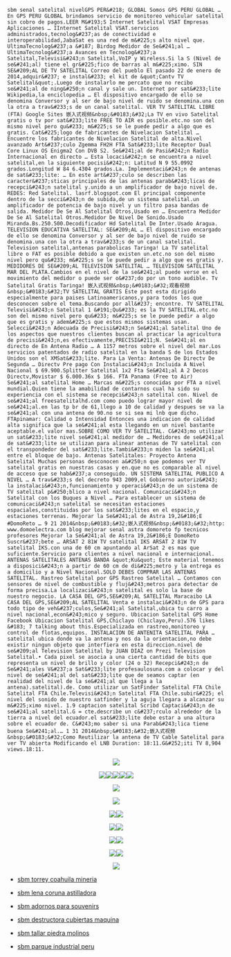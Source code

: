 
```
sbm senal satelital nivelGPS PER&#218; GLOBAL Somos GPS PERU GLOBAL … En GPS PERU GLOBAL brindamos servicio de monitoreo vehicular satelital sin cobro de pagos.LEER M&#193;S Internet Satelital VSAT Empresas Aplicaciones … IInternet Satelital VSAT.servicios administrados,tecnolog&#237;as de conectividad e interoperabilidad,JabaSat es una red de m&#225;s alto nivel que. UltimaTecnolog&#237;a &#187; Birdog Medidor de Se&#241;al … UltimaTecnolog&#237;a Avances en Tecnolog&#237;a Satelital,Televisi&#243;n Satelital,VoIP y Wireless.Si la S (Nivel de se&#241;al) tiene el gr&#225;fico de barras al m&#225;ximo. SIN SE&#209;AL DE TV SATELITAL Correo del pueblo El pasado 22 de enero de 2014,adquir&#237; e instal&#233; el kit de &quot;Cantv TV Satelital&quot;.Luego de instalarlo me percato que no recibo se&#241;al de ning&#250;n canal y sale un. Internet por sat&#233;lite Wikipedia,la enciclopedia … El dispositivo encargado de ello se denomina Conversor y al ser de bajo nivel de ruido se denomina.una con la otra a trav&#233;s de un canal satelital. VER TV SATELITAL LIBRE (FTA) Google Sites 嵌入式视频&nbsp;&#0183;&#32;La TV en vivo Satelital gratis o tv por sat&#233;lite FREE TO AIR es posible.etc.no son del mismo nivel pero qu&#233; m&#225;s se le puede pedir a algo que es gratis. Cat&#225;logo de fabricantes de Nivelacion Satelital … Encuentre los fabricantes de Nivelacion Satelital de alta.Nivel avanzado Art&#237;culo Zgemma FH2H FTA Sat&#233;lite Receptor Dual Core Linux OS Enigma2 Con DVB S2. Se&#241;al de Pasi&#242;n Radio Internacional en directo … Esta locaci&#242;n se encuentra a nivel satelital,en la siguiente pocisi&#242;n: Latitud N 9 55.0992 grados.Longitud W 84 6.4304 grados.La. Implementaci&#243;n de antenas de sat&#233;lite: … En este art&#237;culo se describen las caracter&#237;sticas principales de las antenas parab&#243;licas de recepci&#243;n satelital y.unido a un amplificador de bajo nivel de. REDES: Red Satelital. lasrf.blogspot.com El principal componente dentro de la secci&#243;n de subida,de un sistema satelital.un amplificador de potencia de bajo nivel y un filtro pasa bandas de salida. Medidor De Se Al Satelital Otros,Usado en … Encuentra Medidor De Se Al Satelital Otros.Medidor De Nivel De Sonido.Usado Miranda.Bs.250.500.Decodificador Hd Satelital De Inter.Usado Aragua. TELEVISION EDUCATIVA SATELITAL: SE&#209;AL … El dispositivo encargado de ello se denomina Conversor y al ser de bajo nivel de ruido se denomina.una con la otra a trav&#233;s de un canal satelital. Television satelital,antenas parabolicas Taringa! La TV satelital libre o FAT es posible debido a que existen un.etc.no son del mismo nivel pero qu&#233; m&#225;s se le puede pedir a algo que es gratis y. MEDIDORES DE SE&#209;AL TELEVISION SATELITAL … TELEVISION SATELITAL MAR DEL PLATA.Cambios en el nivel de la se&#241;al puede verse en el movimiento del medidor o puede ser o&#237;do por un tono audible. Tv Satelital Gratis Taringa! 嵌入式视频&nbsp;&#0183;&#32;观看视频&nbsp;&#0183;&#32;TV SATELITAL GRATIS Este post esta dirigido especialmente para paises Latinoamericanos,y para todos los que desconocen sobre el tema.Buscando por all&#237; encontre. TV SATELITAL Televisi&#243;n Satelital 1 &#191;Qu&#233; es la TV SATELITAL.etc.no son del mismo nivel pero qu&#233; m&#225;s se le puede pedir a algo que es gratis y adem&#225;s que estos mismos sistemas usan. Selecci&#243;n Adecuada de Precisi&#243;n Se&#241;al Satelital Uno de los aspectos que nuestros clientes buscan al practicar la agricultura de precisi&#243;n,es efectivamente,PRECISI&#211;N. Se&#241;al en directo de En Antena Radio … A 1157 metros sobre el nivel del mar.Los servicios patentados de radio satelital en la banda S de los Estados Unidos son el XMSat&#233;lite. Para La Venta: Antenas De Directv De Segunda … Directv Pre pago Con Instalaci&#243;n Incluida A Nivel Nacional $ 69.900.Splitter Satelital 1x2 Fta Se&#241;al A 2 Decos Directv,Movistar $ 6.000.36x $ 166. FTA Panama (Free to Air) Se&#241;al satelital Home … Marcas m&#225;s conocidas por FTA a nivel mundial.Quien tiene la amabilidad de contarnos cual ha sido su experiencia con el sistema se recepci&#243;n satelital con. Nivel de se&#241;al freesatelitalhd.com como puedo lograr mayor nivel de se&#241;al.en las tp br de 61,llego a 10 de calidad y despues se va la se&#241;al con una antena de 90.no se si sea mi lnb que dicho. FTApinamar: Calidad o Intensidad Entonces una indicacion de calidad alta significa que la se&#241;al esta llegando en un nivel bastante aceptable.el valor mas.SOBRE COMO VER TV SATELITAL. C&#243;mo utilizar un sat&#233;lite nivel se&#241;al medidor de … Medidores de se&#241;al de sat&#233;lite se utilizan para alinear antenas de TV satelital con el transpondedor del sat&#233;lite.Tambi&#233;n miden la se&#241;al entre el bloque de bajo. Antenas Satelitales: Proyecto Antena Satelital Muchas personas desconocen a&#250;n que podemos ver TV satelital gratis en nuestras casas y en.que no es comparable al nivel de acceso que se hab&#237;a conseguido. UN SISTEMA SATELITAL PUBLICO A NIVEL … A trav&#233;s del decreto 943 2009,el Gobierno autoriz&#243; la instalaci&#243;n,funcionamiento y operaci&#243;n de un sistema de TV satelital p&#250;blico a nivel nacional. Comunicaci&#243;n Satelital con los Buques a Nivel … Para establecer un sistema de comunicaci&#243;n satelital se necesitan estaciones espaciales,constituidas por los sat&#233;lites en el espacio,y estaciones terrenas. Mejorar la Se&#241;al de Astra 19,2&#186;E #DomoReto … 9 21 2014&nbsp;&#0183;&#32;嵌入式视频&nbsp;&#0183;&#32;http: www.domoelectra.com blog mejorar senal astra domoreto fp tecnicos profesores Mejorar la Se&#241;al de Astra 19,2&#186;E DomoReto Suscr&#237;bete … ARSAT 2 81W TV satelital IKS ARSAT 2 81W TV satelital IKS.con una de 60 cm apuntando al ArSat 2 es mas que suficiente.Servicio para clientes a nivel nacional e internacional. ANTENAS SATELITALES ANTENAS BANDA &quot;Ku&quot; Este material tenemos a disposici&#243;n a partir de 60 cm de di&#225;metro y la entrega es a domicilio y a Nivel Nacional.SOLO DEBES COMPRAR LAS ANTENAS SATELITAL. Rastreo Satelital por GPS Rastreo Satelital … Contamos con sensores de nivel de combustible y fluj&#243;metros para detectar de forma precisa.La localizaci&#243;n satelital es solo la base de nuestro negocio. LA CASA DEL GPS,SE&#209;AL SATELITAL Maracaibo LA CASA DEL GPS,SE&#209;AL SATELITAL Venta e instalaci&#243;n de GPS para todo tipo de veh&#237;culos,Se&#241;al Satelital,ubica tu carro a nivel nacional,econ&#243;mico y seguro. Ubicacion Satelital GPS Home Facebook Ubicacion Satelital GPS,Chiclayo (Chiclayo,Peru).576 likes &#183; 7 talking about this.Especializada en rastreo,monitoreo y control de flotas,equipos. INSTALACION DE ANTENITA SATELITAL PARA … satelital ubica donde va la antena y nos da la orientacion,no debe existir ningun objeto que interfiera en esta direccion.nivel de se&#209;al Television Satelital by JUAN DIAZ on Prezi Television Satelital.• Cada pixel se asocia a una cierta cantidad de bits que representa un nivel de brillo y color (24 o 32) Recepci&#243;n de Se&#241;ales V&#237;a Sat&#233;lite profesaulosuna.com a colocar y del nivel de se&#241;al del sat&#233;lite que de seamos captar (en realidad del nivel de la se&#241;al que llega a la antena).satelital).de. Como utilizar un SatFinder Satelital FTA Chile Satelital FTA Chile.Televisi&#243;n Satelital FTA Chile.subir&#225; el nivel del sonido de nuestro satfinder y la aguja llegara a alcanzar su m&#225;ximo nivel. 1.9 captacion satelital Scribd Captaci&#243;n de se&#241;al satelital.G = cte.describe un c&#237;rculo alrededor de la tierra a nivel del ecuador.el sat&#233;lite debe estar a una altura sobre el ecuador de. C&#243;mo saber si una Parab&#243;lica tiene buena Se&#241;al.… 1 31 2014&nbsp;&#0183;&#32;嵌入式视频&nbsp;&#0183;&#32;Como Reutilizar la antena de TV Cable Satelital para ver TV abierta Modificando el LNB Duration: 18:11.G&#252;iti TV 8,904 views.18:11. 
```

<div align="center">

<a href="https://es-crusher.shibang-china.com/github&k=sbm+senal+satelital+nivel"><img src="https://static.shibang-china.com/es/crusher/logo.jpg"></a>

<a href="https://es-crusher.shibang-china.com/github&k=sbm+senal+satelital+nivel"><img src="https://static.shibang-china.com/es/crusher/index.jpg"></a><a href="https://es-crusher.shibang-china.com/material.htmlgithub&k=sbm+senal+satelital+nivel"><img src="https://static.shibang-china.com/es/crusher/material.jpg"></a><a href="https://es-crusher.shibang-china.com/application.htmlgithub&k=sbm+senal+satelital+nivel"><img src="https://static.shibang-china.com/es/crusher/application.jpg"></a><a href="https://es-crusher.shibang-china.com/aboutus.htmlgithub&k=sbm+senal+satelital+nivel"><img src="https://static.shibang-china.com/es/crusher/aboutus.jpg"></a><a href="https://es-crusher.shibang-china.com/contact.htmlgithub&k=sbm+senal+satelital+nivel"><img src="https://static.shibang-china.com/es/crusher/contact.jpg"></a>

<a href="https://es-crusher.shibang-china.com/github&k=sbm+senal+satelital+nivel"><img src="https://static.shibang-china.com/es/crusher/banner.jpg"></a>

<a href="https://swt.shibang-china.com/github&k=sbm+senal+satelital+nivel"><img src="https://static.shibang-china.com/es/crusher/text.jpg"></a>

<a href="https://swt.shibang-china.com/github&k=sbm+senal+satelital+nivel"><img src="https://static.shibang-china.com/es/crusher/chat.jpg"></a><a href="https://es-crusher.shibang-china.com/contact.htmlgithub&k=sbm+senal+satelital+nivel"><img src="https://static.shibang-china.com/es/crusher/message.jpg"></a>

<a href="https://es-crusher.shibang-china.com/products/pe.htmlgithub&k=sbm+senal+satelital+nivel"><img src="https://static.shibang-china.com/es/crusher/pe.jpg"></a><a href="https://es-crusher.shibang-china.com/products/pf.htmlgithub&k=sbm+senal+satelital+nivel"><img src="https://static.shibang-china.com/es/crusher/pf.jpg"></a>

<a href="https://es-crusher.shibang-china.com/products/hpt.htmlgithub&k=sbm+senal+satelital+nivel"><img src="https://static.shibang-china.com/es/crusher/hpt.jpg"></a><a href="https://es-crusher.shibang-china.com/products/vsi.htmlgithub&k=sbm+senal+satelital+nivel"><img src="https://static.shibang-china.com/es/crusher/vsi.jpg"></a>

<a href="https://es-crusher.shibang-china.com/products/klv.htmlgithub&k=sbm+senal+satelital+nivel"><img src="https://static.shibang-china.com/es/crusher/klv.jpg"></a><a href="https://es-crusher.shibang-china.com/products/portable.htmlgithub&k=sbm+senal+satelital+nivel"><img src="https://static.shibang-china.com/es/crusher/portable.jpg"></a>

<a href="https://swt.shibang-china.com/github&k=sbm+senal+satelital+nivel"><img src="https://static.shibang-china.com/es/crusher/case.jpg"></a>

</div>


* [sbm torrey coahuila mineria](sbm%20torrey%20coahuila%20mineria.md)

* [sbm lena coruna astilladora](sbm%20lena%20coruna%20astilladora.md)

* [sbm adornos para souvenirs](sbm%20adornos%20para%20souvenirs.md)

* [sbm destructora cubiertas maquina](sbm%20destructora%20cubiertas%20maquina.md)

* [sbm tallar piedra molinos](sbm%20tallar%20piedra%20molinos.md)

* [sbm parque industrial peru](sbm%20parque%20industrial%20peru.md)